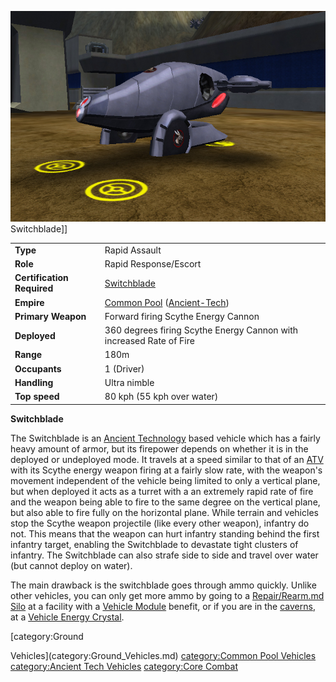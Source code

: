 ![](../images/SwitchbladePicture.jpg "fig:SwitchbladePicture.jpg") Switchblade\]\]

|                            |                                                                                                     |
| -------------------------- | --------------------------------------------------------------------------------------------------- |
| **Type**                   | Rapid Assault                                                                                       |
| **Role**                   | Rapid Response/Escort                                                                               |
| **Certification Required** | [Switchblade](<Switchblade_(Certification)>)                                                        |
| **Empire**                 | [Common Pool](../terminology/Common_Pool.md) ([Ancient-Tech](../terminology/Ancient_Technology.md)) |
| **Primary Weapon**         | Forward firing Scythe Energy Cannon                                                                 |
| **Deployed**               | 360 degrees firing Scythe Energy Cannon with increased Rate of Fire                                 |
| **Range**                  | 180m                                                                                                |
| **Occupants**              | 1 (Driver)                                                                                          |
| **Handling**               | Ultra nimble                                                                                        |
| **Top speed**              | 80 kph (55 kph over water)                                                                          |

**Switchblade**

The Switchblade is an [Ancient
Technology](../terminology/Ancient_Technology.md) based vehicle which has a
fairly heavy amount of armor, but its firepower depends on whether it is
in the deployed or undeployed mode. It travels at a speed similar to
that of an [ATV](../vehicles/ATV.md) with its Scythe energy weapon firing at
a fairly slow rate, with the weapon's movement independent of the
vehicle being limited to only a vertical plane, but when deployed it
acts as a turret with a an extremely rapid rate of fire and the weapon
being able to fire to the same degree on the vertical plane, but also
able to fire fully on the horizontal plane. While terrain and vehicles
stop the Scythe weapon projectile (like every other weapon), infantry do
not. This means that the weapon can hurt infantry standing behind the
first infantry target, enabling the Switchblade to devastate tight
clusters of infantry. The Switchblade can also strafe side to side and
travel over water (but cannot deploy on water).

The main drawback is the switchblade goes through ammo quickly. Unlike
other vehicles, you can only get more ammo by going to a [Repair/Rearm.md
Silo](Repair_Rearm_Silo.md) at a facility with a [Vehicle
Module](../etc/Vehicle_Module.md) benefit, or if you are in the
[caverns](../locations/Caverns.md), at a [Vehicle Energy
Crystal](../terminology/Vehicle_Energy_Crystal.md).

<!--[category:Vehicles](category:Vehicles.md)--> [category:Ground
Vehicles](category:Ground_Vehicles.md) [category:Common Pool
Vehicles](category:Common_Pool_Vehicles.md) [category:Ancient
Tech Vehicles](category:Ancient_Tech_Vehicles.md) [category:Core
Combat](category:Core_Combat.md)

<!--[Category:Game Items](Category:Game_Items.md)-->
